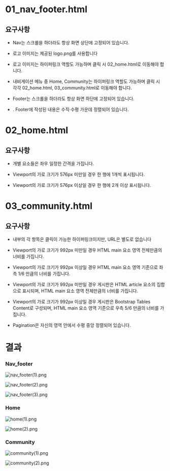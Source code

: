 # 01_nav_footer.html

## 요구사항

- Nav는 스크롤을 하더라도 항상 화면 상단에 고정되어 있습니다.

- 로고 이미지는 제공된 logo.png를 사용합니다

- 로고 이미지는 하이퍼링크 역할도 가능하며 클릭 시 02_home.html로 이동해야 합니다.

- 내비게이션 메뉴 중 Home, Community는 하이퍼링크 역할도 가능하며 클릭 시 각각
  02_home.html, 03_community.html로 이동해야 합니다.

- Footer는 스크롤을 하더라도 항상 화면 하단에 고정되어 있습니다.

- . Footer에 작성된 내용은 수직·수평 가운데 정렬되어 있습니다.

# 02_home.html

## 요구사항

- 개별 요소들은 좌우 일정한 간격을 가집니다.

- Viewport의 가로 크기가 576px 미만일 경우 한 행에 1개씩 표시됩니다.

- Viewport의 가로 크기가 576px 이상일 경우 한 행에 2개 이상 표시됩니다.

# 03_community.html

## 요구사항

- 내부의 각 항목은 클릭이 가능한 하이퍼링크이지만, URL은 별도로 없습니다

- Viewport의 가로 크기가 992px 미만일 경우
  HTML main 요소 영역 전체만큼의 너비를 가집니다.

- Viewport의 가로 크기가 992px 이상일 경우
  HTML main 요소 영역 기준으로 좌측 1/6 만큼의 너비를 가집니다.

- Viewport의 가로 크기가 992px 미만일 경우
  게시판은 HTML article 요소의 집합으로 표시되며,
  HTML main 요소 영역 전체만큼의 너비를 가집니다.

- Viewport의 가로 크기가 992px 이상일 경우
  게시판은 Bootstrap Tables Content로 구성되며,
  HTML main 요소 영역 기준으로 우측 5/6 만큼의 너비를 가집니다.

- Pagination은 자신의 영역 안에서 수평 중앙 정렬되어 있습니다.

# 결과

### Nav_footer

![nav_footer(1).png](README_assets/455c245523aa3d38fed6d4889fc95898e20d7e3d.png)

![nav_footer(2).png](README_assets/769c324b5b99072edee38c3e2d2c77ef98f27b82.png)

![nav_footer(3).png](README_assets/a257dcef1e2e0be47d4c8fe4578b8cb9e5058723.png)

### Home

![home(1).png](README_assets/6952f9d7b3b60c2a935b31698cd82dc04538052c.png)

![home(2).png](README_assets/7963b7e5d468c157b61c2cd4ee4f64ef84cf65b9.png)

### Community

![community(1).png](README_assets/9223b8540abb1dd08182d92fc1b051f1c3488508.png)

![community(2).png](README_assets/cb7eec61817d8e0e0b6b8c9e245baf50e2c506bd.png)
